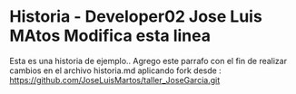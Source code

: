 # Historia - Developer02 Jose Luis MAtos Modifica esta linea
Esta es una historia de ejemplo..
Agrego este parrafo con el fin de realizar cambios en el archivo historia.md aplicando fork desde :
https://github.com/JoseLuisMartos/taller_JoseGarcia.git

